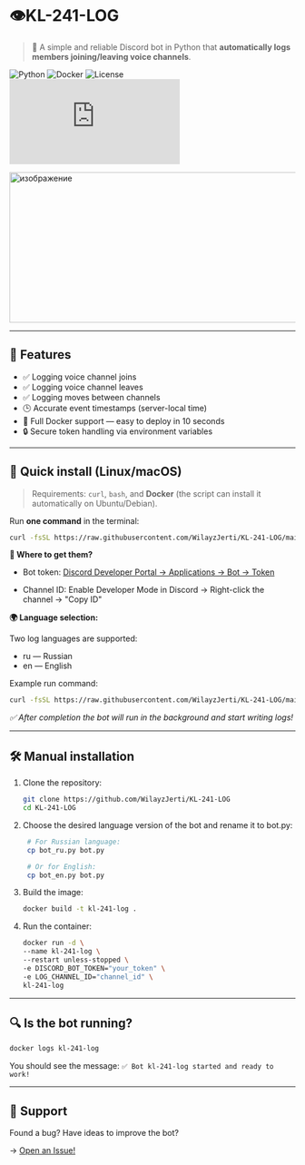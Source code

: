 # 👁️KL-241-LOG

> 🤖 A simple and reliable Discord bot in Python that **automatically logs members joining/leaving voice channels**.

![Python](https://img.shields.io/badge/Python-3.11%2B-blue?logo=python)
![Docker](https://img.shields.io/badge/Docker-Required-blue?logo=docker)
![License](https://img.shields.io/badge/License-MIT-green)
![Русский язык](https://github.com/WilayzJerti/KL-241-LOG/blob/main/README_RU.md)

<img width="1215" height="265" alt="изображение" src="https://github.com/user-attachments/assets/e8787fce-8de9-43ad-abad-465cfb7a21aa" />


---

## 🌟 Features

- ✅ Logging voice channel joins  
- ✅ Logging voice channel leaves  
- ✅ Logging moves between channels  
- 🕒 Accurate event timestamps (server-local time)  
- 🐳 Full Docker support — easy to deploy in 10 seconds  
- 🔒 Secure token handling via environment variables

---

## 🚀 Quick install (Linux/macOS)

> Requirements: `curl`, `bash`, and **Docker** (the script can install it automatically on Ubuntu/Debian).

Run **one command** in the terminal:

```bash
curl -fsSL https://raw.githubusercontent.com/WilayzJerti/KL-241-LOG/main/install.sh | bash -s "YOUR_BOT_TOKEN" "TEXT_CHANNEL_ID" "Language"
```


**🔑 Where to get them?**   
  - Bot token: [Discord Developer Portal → Applications → Bot → Token](https://discord.com/developers/applications?spm=a2ty_o01.29997173.0.0.59cb5171Rbn7to "Discord Developer")
        
  - Channel ID: Enable Developer Mode in Discord  → Right-click the channel → "Copy ID"



**🌍 Language selection:**

Two log languages are supported: 

  - ru — Russian
  - en — English
      
Example run command:
```bash
curl -fsSL https://raw.githubusercontent.com/WilayzJerti/KL-241-LOG/main/install.sh | bash -s "abc123.xYz_DEF456" "987654321098765432" "en"
```
*✅ After completion the bot will run in the background and start writing logs!*

---

## 🛠️ Manual installation

1. Clone the repository:
   ```bash
   git clone https://github.com/WilayzJerti/KL-241-LOG
   cd KL-241-LOG
   ```
2. Choose the desired language version of the bot and rename it to bot.py:
   ```bash
    # For Russian language:
    cp bot_ru.py bot.py

    # Or for English:
    cp bot_en.py bot.py
   ```
3. Build the image:
   ```bash
   docker build -t kl-241-log .
   ```
4. Run the container:
   ```bash
   docker run -d \
   --name kl-241-log \
   --restart unless-stopped \
   -e DISCORD_BOT_TOKEN="your_token" \
   -e LOG_CHANNEL_ID="channel_id" \
   kl-241-log
   ```

---

## 🔍 Is the bot running?

```bash
docker logs kl-241-log
```
You should see the message:
`✅ Bot kl-241-log started and ready to work!`

---

## 💬 Support

Found a bug? Have ideas to improve the bot?

→ [Open an Issue!](https://github.com/WilayzJerti/KL-241-LOG/issues)
